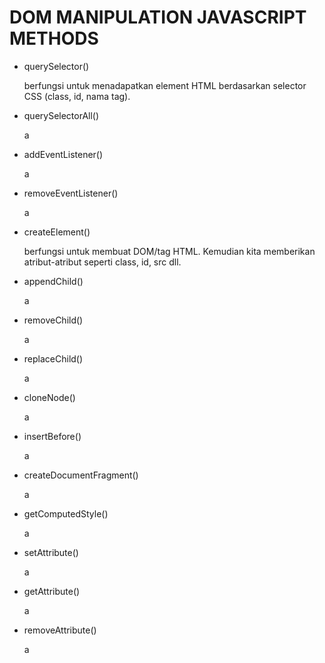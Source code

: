 <h1>DOM MANIPULATION JAVASCRIPT METHODS</h1>
<ul>
    <li>querySelector()</li>
    <p> berfungsi untuk menadapatkan element HTML berdasarkan selector CSS (class, id, nama tag).</p>
    <li>querySelectorAll()</li>
    <p>a</p>
    <li>addEventListener()</li>
    <p>a</p>
    <li>removeEventListener()</li>
    <p>a</p>
    <li>createElement()</li>
    <p>berfungsi untuk membuat DOM/tag HTML. Kemudian kita memberikan atribut-atribut seperti class, id, src dll.</p>
    <li>appendChild()</li>
    <p>a</p>
    <li>removeChild()</li>
    <p>a</p>
    <li>replaceChild()</li>
    <p>a</p>
    <li>cloneNode()</li>
    <p>a</p>
    <li>insertBefore()</li>
    <p>a</p>
    <li>createDocumentFragment()</li>
    <p>a</p>
    <li>getComputedStyle()</li>
    <p>a</p>
    <li>setAttribute()</li>
    <p>a</p>
    <li>getAttribute()</li>
    <p>a</p>
    <li>removeAttribute()</li>
    <p>a</p>
</ul>